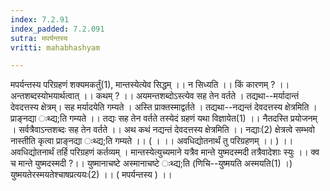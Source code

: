 ```yaml
---
index: 7.2.91
index_padded: 7.2.091
sutra: मपर्यन्तस्य
vritti: mahabhashyam

---
```

 मपर्यन्तस्य परिग्रहणं शक्यमकर्तुं(1), मान्तस्येत्येव सिद्धम् ।। न सिध्यति ।। किं कारणम् ? ।। अन्तशब्दस्योभयार्थत्वात् ।। कथम् ? ।। अयमन्तशब्दोऽस्त्येव सह तेन वर्तते । तद्यथा--मर्यादान्तं देवदत्तस्य क्षेत्रम्। सह मर्यादयेति गम्यते । अस्ति प्राक्तस्माद्वर्तते । तद्यथा--नद्यन्तं देवदत्तस्य क्षेत्रमिति । प्राङ्नद्या ःथ्द्य;ति गम्यते ।। तद्यः सह तेन वर्तते तस्येदं ग्रहणं यथा विज्ञायेत(1) ।। नैतदस्ति प्रयोजनम् । सर्वत्रैवाऽन्तशब्दः सह तेन वर्तते ।। अथ कथं नद्यन्तं देवदत्तस्य क्षेत्रमिति ।। नद्याः(2) क्षेत्रत्वे सम्भवो नास्तीति कृत्वा प्राङ्नद्या ःथ्द्य;ति गम्यते ।। ( । ।। अवधिद्योतनार्थं तु परिग्रहणम् ।। ) ।। अवधिद्योतनार्थं तर्हि परिग्रहणं कर्तव्यम् । मान्तस्येत्युच्यमाने यत्रैव मान्ते युष्मदस्मदी तत्रैवादेशाः स्युः ।। क्व च मान्ते युष्मदस्मदी ?।। युष्मानाचष्टे अस्मानाचष्टे ःथ्द्य;ति (णिचि--युष्मयति अस्मयति(1) ।) युष्मयतेरस्मयतेश्चाषप्रत्ययः(2) ।। ( मपर्यन्तस्य ) ।। 